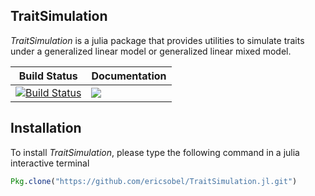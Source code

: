 ## TraitSimulation

*TraitSimulation* is a julia package that provides utilities to simulate
traits under a generalized linear model or generalized linear mixed model.

| **Build Status** | **Documentation** |
|-------------------|------------------|
| [![Build Status](https://travis-ci.org/ericsobel/TraitSimulation.jl.svg?branch=master)](https://travis-ci.org/ericsobel/TraitSimulation.jl) | [![](https://img.shields.io/badge/docs-latest-blue.svg)](https://huwenboshi.github.io/TraitSimulation.jl) |

## Installation

To install *TraitSimulation*, please type the following command in a julia
interactive terminal
```julia
Pkg.clone("https://github.com/ericsobel/TraitSimulation.jl.git")
```

